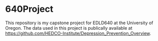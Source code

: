 # 640Project
This repository is my capstone project for EDLD640 at the University of Oregon.
The data used in this project is publically available at https://github.com/HEDCO-Institute/Depression_Prevention_Overview. 
